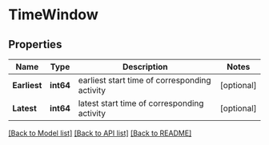 # TimeWindow

## Properties
Name | Type | Description | Notes
------------ | ------------- | ------------- | -------------
**Earliest** | **int64** | earliest start time of corresponding activity | [optional] 
**Latest** | **int64** | latest start time of corresponding activity | [optional] 

[[Back to Model list]](../README.md#documentation-for-models) [[Back to API list]](../README.md#documentation-for-api-endpoints) [[Back to README]](../README.md)


